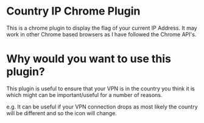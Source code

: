 # Country IP Chrome Plugin
This is a chrome plugin to display the flag of your current IP Address.  It may work in other Chrome based browsers as I have followed the Chrome API's.

# Why would you want to use this plugin?
This plugin is useful to ensure that your VPN is in the country you think it is which might can be important/useful for a number of reasons.  

e.g. It can be useful if your VPN connection drops as most likely the country will be different and so the icon will change.

